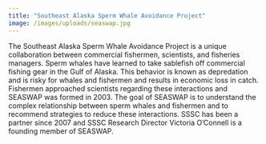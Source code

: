 ```yaml
---
title: "Southeast Alaska Sperm Whale Avoidance Project"
image: /images/uploads/seaswap.jpg
---
```


The Southeast Alaska Sperm Whale Avoidance Project is a unique collaboration between commercial fishermen, scientists, and fisheries managers. Sperm whales have learned to take sablefish off commercial fishing gear in the Gulf of Alaska. This behavior is known as depredation and is risky for whales and fishermen and results in economic loss in catch. Fishermen approached scientists regarding these interactions and SEASWAP was formed in 2003. The goal of SEASWAP is to understand the complex relationship between sperm whales and fishermen and to recommend strategies to reduce these interactions. SSSC has been a partner since 2007 and SSSC Research Director Victoria O’Connell is a founding member of SEASWAP.